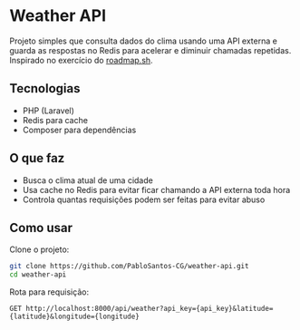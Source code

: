 # Weather API

Projeto simples que consulta dados do clima usando uma API externa e guarda as respostas no Redis para acelerar e diminuir chamadas repetidas. Inspirado no exercício do [roadmap.sh](https://roadmap.sh/projects/weather-api-wrapper-service).

## Tecnologias

* PHP (Laravel)
* Redis para cache
* Composer para dependências

## O que faz

* Busca o clima atual de uma cidade
* Usa cache no Redis para evitar ficar chamando a API externa toda hora
* Controla quantas requisições podem ser feitas para evitar abuso

## Como usar

Clone o projeto:

```bash
git clone https://github.com/PabloSantos-CG/weather-api.git
cd weather-api
```

Rota para requisição:

```
GET http://localhost:8000/api/weather?api_key={api_key}&latitude={latitude}&longitude={longitude}
```
